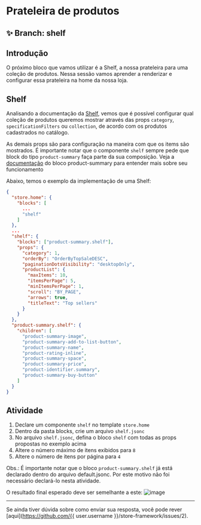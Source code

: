 # Prateleira de produtos

## :sparkles: **Branch:** shelf

## Introdução

O próximo bloco que vamos utilizar é a Shelf, a nossa prateleira para uma coleção de produtos. Nessa sessão vamos aprender a renderizar e configurar essa prateleira na home da nossa loja.

## Shelf

Analisando a documentação da [Shelf](https://vtex.io/docs/app/vtex.shelf), vemos que é possível configurar qual coleção de produtos queremos mostrar através das props `category`, `specificationFilters` ou `collection`, de acordo com os produtos cadastrados no catálogo.

As demais props são para configuração na maneira com que os items são mostrados. É importante notar que o componente `shelf` sempre pede que block do tipo `product-summary` faça parte da sua composição. Veja a [documentação](https://vtex.io/docs/components/product/vtex.product-summary) do bloco product-summary para entender mais sobre seu funcionamento

Abaixo, temos o exemplo da implementação de uma Shelf:

```json
{
  "store.home": {
    "blocks": [
      ...
      "shelf"
    ]
  },
  ...
  "shelf": {
    "blocks": ["product-summary.shelf"],
    "props": {
      "category": 1,
      "orderBy": "OrderByTopSaleDESC",
      "paginationDotsVisibility": "desktopOnly",
      "productList": {
        "maxItems": 10,
        "itemsPerPage": 5,
        "minItemsPerPage": 1,
        "scroll": "BY_PAGE",
        "arrows": true,
        "titleText": "Top sellers"
      }
    }
  },
  "product-summary.shelf": {
    "children": [
      "product-summary-image",
      "product-summary-add-to-list-button",
      "product-summary-name",
      "product-rating-inline",
      "product-summary-space",
      "product-summary-price",
      "product-identifier.summary",
      "product-summary-buy-button"
    ]
  }
}
```

## Atividade

1. Declare um componente `shelf` no template `store.home`
2. Dentro da pasta blocks, crie um arquivo `shelf.jsonc`
3. No arquivo `shelf.jsonc`, defina o bloco `shelf` com todas as props propostas no exemplo acima
4. Altere o número máximo de itens exibidos para `8`
5. Altere o número de itens por página para `4`

Obs.: É importante notar que o bloco `product-summary.shelf` já está declarado dentro do arquivo default.jsonc. Por este motivo não foi necessário declará-lo nesta atividade.

O resultado final esperado deve ser semelhante a este:
![image](https://user-images.githubusercontent.com/12139385/70187041-1209e800-16cc-11ea-85b8-80162239ce1d.png)


----

Se ainda tiver dúvida sobre como enviar sua resposta, você pode rever [aqui](https://github.com/{{ user.username }}/store-framework/issues/2).
